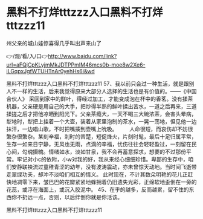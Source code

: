 # 黑料不打烊tttzzz入口黑料不打烊tttzzz11
州父亲的城山娃惊喜得几乎叫出声来山了

👉/观/看/入/口👉http://www.baidu.com/link?url=aFQjCpKLyjmMkJDTPPmIM46mcs0b-moe8w2Xe6-iLGqpxJgfWTUHTnAr0yehHs6i&wd

黑料不打烊tttzzz入口黑料不打烊tttzzz11	57、我以前只会过一种生活，就是跟别人不一样的生活，后来我觉得原来大部分人选择的生活也是有价值的。——《中国合伙人》
采回到家中的鲜叶，得经过加工，才能变成泡在杯中的香茗。没有揉茶机器，父亲硬是用自己的大手，把炒得半熟的鲜叶揉出苦水，一道之后再来，三道揉搓之后才把他凉晒到阳光下。父亲茶瘾大，一天不喝三大碗浓茶，会害头晕病，犁地时，犁把上挂着一个大壶，装着从家里泡制的茶水，一晃一荡地，但见他一边抹汗，一边唱山歌，不时把嘴揍到壶嘴上吮吸。
　　人命很短，而哀伤却不妨很繁杂很繁杂。某刻辛福，刹时的苦楚，短促烽火，片刻时髦，最后十足归属平常，生存一如来日宁静，无风也无雨，点滴的辛福，忧伤往往会轻轻盈过，一刻留在民心间，勾魂摄魄。情绪如水，淡如甘泉，我不会再蓄意探求，想要的不过那份平常。牢记对小c的依附，小w对我的好，我从来经心细细珍惜。卑鄙的生存中，咱们安静联袂流过童稚青涩的幼年，没有波涛震动，亦未曾惊天动地。当时间飞逝带走翠绿功夫，却冲不淡咱们相互的情义。
此时现在，不计其数朵明艳的花儿正赶快地凋零下来，皱巴巴的花瓣紧紧地蜂拥着仍旧遗失光彩，正绵软地歪倒在一旁的花蕊，或浮在海面上，或沉入胶泥中。
	45、在乎的越多，反而越累，留不住的东西你不扔远一点，否则，以后绊倒你就是你活该。

黑料不打烊tttzzz入口黑料不打烊tttzzz11
